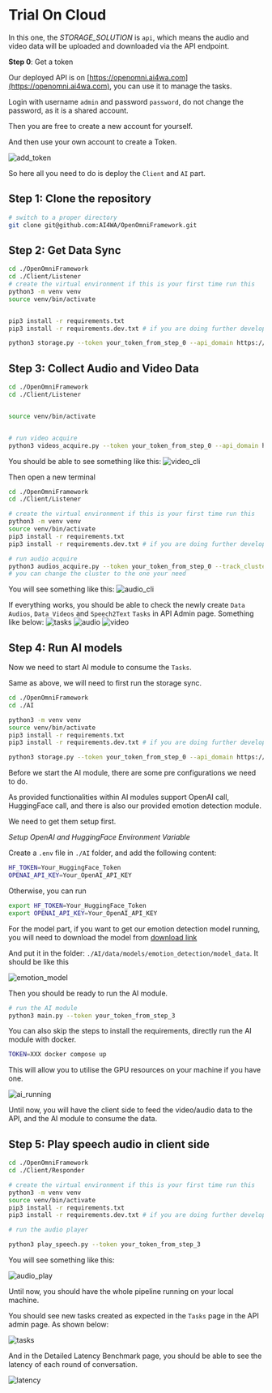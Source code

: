 # Trial On Cloud

In this one, the *STORAGE_SOLUTION* is `api`, which means the audio and video data will be uploaded and downloaded via
the API endpoint.

**Step 0**: Get a token

Our deployed API is on [https://openomni.ai4wa.com](https://openomni.ai4wa.com), you can use it to manage the tasks.

Login with username `admin` and password `password`, do not change the password, as it is a shared account.

Then you are free to create a new account for yourself.

And then use your own account to create a Token.

![add_token](../images/add_token.png)

So here all you need to do is deploy the `Client` and `AI` part.

## **Step 1**: Clone the repository

```bash
# switch to a proper directory
git clone git@github.com:AI4WA/OpenOmniFramework.git
```

## **Step 2**: Get Data Sync

```bash
cd ./OpenOmniFramework
cd ./Client/Listener
# create the virtual environment if this is your first time run this
python3 -m venv venv
source venv/bin/activate


pip3 install -r requirements.txt
pip3 install -r requirements.dev.txt # if you are doing further development

python3 storage.py --token your_token_from_step_0 --api_domain https://openomni.ai4wa.com
```

## **Step 3**: Collect Audio and Video Data

```bash
cd ./OpenOmniFramework
cd ./Client/Listener


source venv/bin/activate


# run video acquire
python3 videos_acquire.py --token your_token_from_step_0 --api_domain https://openomni.ai4wa.com
```

You should be able to see something like this:
![video_cli](../images/video_cli.png)

Then open a new terminal

```bash
cd ./OpenOmniFramework
cd ./Client/Listener

# create the virtual environment if this is your first time run this
python3 -m venv venv
source venv/bin/activate
pip3 install -r requirements.txt
pip3 install -r requirements.dev.txt # if you are doing further development

# run audio acquire
python3 audios_acquire.py --token your_token_from_step_0 --track_cluster CLUSTER_GPT_4O_ETE_CONVERSATION  --api_domain https://openomni.ai4wa.com
# you can change the cluster to the one your need
```

You will see something like this:
![audio_cli](../images/audio_cli.png)

If everything works, you should be able to check the newly create `Data Audios`, `Data Videos` and `Speech2Text` `Tasks`
in API Admin page.
Something like below:
![tasks](../images/Tasks.png)
![audio](../images/Audio.png)
![video](../images/video.png)

## **Step 4**: Run AI models

Now we need to start AI module to consume the `Tasks`.

Same as above, we will need to first run the storage sync.

```bash
cd ./OpenOmniFramework
cd ./AI

python3 -m venv venv
source venv/bin/activate
pip3 install -r requirements.txt
pip3 install -r requirements.dev.txt # if you are doing further development

python3 storage.py --token your_token_from_step_0 --api_domain https://openomni.ai4wa.com
```

Before we start the AI module, there are some pre configurations we need to do.

As provided functionalities within AI modules support OpenAI call, HuggingFace call, and there is also our provided
emotion detection module.

We need to get them setup first.

*Setup OpenAI and HuggingFace Environment Variable*

Create a `.env` file in `./AI` folder, and add the following content:

```bash
HF_TOKEN=Your_HuggingFace_Token
OPENAI_API_KEY=Your_OpenAI_API_KEY
```

Otherwise, you can run

```bash
export HF_TOKEN=Your_HuggingFace_Token
export OPENAI_API_KEY=Your_OpenAI_API_KEY
```

For the model part, if you want to get our emotion detection model running, you will need to download the model
from [download link](https://openomni.s3.eu-west-1.amazonaws.com/models/emotion_detection.zip)

And put it in the folder: `./AI/data/models/emotion_detection/model_data`.
It should be like this

![emotion_model](../images/model_data.png)

Then you should be ready to run the AI module.

```bash
# run the AI module
python3 main.py --token your_token_from_step_3
```

You can also skip the steps to install the requirements, directly run the AI module with docker.

```bash
TOKEN=XXX docker compose up
```

This will allow you to utilise the GPU resources on your machine if you have one.

![ai_running](../images/ai_running.png)

Until now, you will have the client side to feed the video/audio data to the API, and the AI module to consume the data.

## **Step 5**: Play speech audio in client side

```bash
cd ./OpenOmniFramework
cd ./Client/Responder

# create the virtual environment if this is your first time run this
python3 -m venv venv
source venv/bin/activate
pip3 install -r requirements.txt
pip3 install -r requirements.dev.txt # if you are doing further development

# run the audio player

python3 play_speech.py --token your_token_from_step_3
```

You will see something like this:

![audio_play](../images/audio_speech.png)

Until now, you should have the whole pipeline running on your local machine.

You should see new tasks created as expected in the `Tasks` page in the API admin page.
As shown below:

![tasks](../images/full_tasks.png)

And in the Detailed Latency Benchmark page, you should be able to see the latency of each round of conversation.

![latency](../images/detailed_latency.png)

